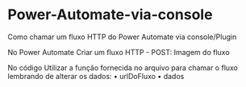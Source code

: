 # Power-Automate-via-console
Como chamar um fluxo HTTP do Power Automate via console/Plugin

No Power Automate 
Criar um fluxo HTTP - POST:
Imagem do fluxo  

No código
Utilizar a função fornecida no arquivo para chamar o fluxo lembrando de alterar os dados:
•	urlDoFluxo
•	dados

